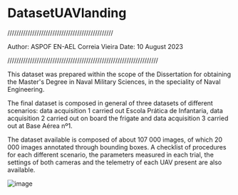 # DatasetUAVlanding
///////////////////////////////////////////////

Author: ASPOF EN-AEL Correia Vieira
Date: 10 August 2023

///////////////////////////////////////////////////////////////////


This dataset was prepared within the scope of the Dissertation for obtaining the Master's Degree in Naval Military Sciences, in the speciality of Naval Engineering.

The final dataset is composed in general of three datasets of different scenarios: data acquisition 1 carried out Escola Prática de Infantaria, data acquisition 2 carried out on board the frigate and data acquisition 3 carried out at Base Aérea nº1.

The dataset available is composed of about 107 000 images, of which 20 000 images annotated through bounding boxes. A checklist of procedures for each different scenario, the parameters measured in each trial, the settings of both cameras and the telemetry of each UAV present are also available.

![image](https://github.com/Matildevieira00/DatasetUAVlanding/assets/126574233/53a815c5-1fb8-47b4-aeb9-003bfba07133)
